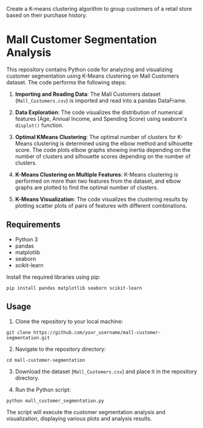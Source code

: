 Create a K-means clustering algorithm to group customers of a retail store based on their purchase history.

# Mall Customer Segmentation Analysis
This repository contains Python code for analyzing and visualizing customer segmentation using K-Means clustering on Mall Customers dataset. The code performs the following steps:

1. **Importing and Reading Data**: The Mall Customers dataset (`Mall_Customers.csv`) is imported and read into a pandas DataFrame.

2. **Data Exploration**: The code visualizes the distribution of numerical features (Age, Annual Income, and Spending Score) using seaborn's `displot()` function.

3. **Optimal KMeans Clustering**: The optimal number of clusters for K-Means clustering is determined using the elbow method and silhouette score. The code plots elbow graphs showing inertia depending on the number of clusters and silhouette scores depending on the number of clusters.

4. **K-Means Clustering on Multiple Features**: K-Means clustering is performed on more than two features from the dataset, and elbow graphs are plotted to find the optimal number of clusters.

5. **K-Means Visualization**: The code visualizes the clustering results by plotting scatter plots of pairs of features with different combinations.

## Requirements

- Python 3
- pandas
- matplotlib
- seaborn
- scikit-learn

Install the required libraries using pip:

```
pip install pandas matplotlib seaborn scikit-learn
```

## Usage

1. Clone the repository to your local machine:

```
git clone https://github.com/your_username/mall-customer-segmentation.git
```

2. Navigate to the repository directory:

```
cd mall-customer-segmentation
```

3. Download the dataset (`Mall_Customers.csv`) and place it in the repository directory.

4. Run the Python script:

```
python mall_customer_segmentation.py
```

The script will execute the customer segmentation analysis and visualization, displaying various plots and analysis results.
